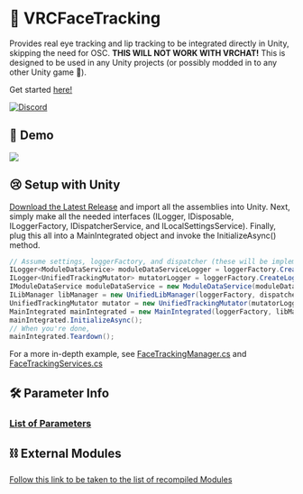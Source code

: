 # 👀 VRCFaceTracking

Provides real eye tracking and lip tracking to be integrated directly in Unity, skipping the need for OSC. **THIS WILL NOT WORK WITH VRCHAT!** This is designed to be used in any Unity projects (or possibly modded in to any other Unity game 👀).

Get started [here!](https://docs.vrcft.io/docs/intro/getting-started)

[![Discord](https://discord.com/api/guilds/849300336128032789/widget.png)](https://discord.gg/Fh4FNehzKn)

## 🎥 Demo

[![](https://i.imgur.com/iQkw12C.jpg)](https://youtu.be/ZTVnh8aaf9U)

## 😢 Setup with Unity

[Download the Latest Release](https://github.com/TigersUniverse/VRCFaceTracking/releases/latest) and import all the assemblies into Unity. Next, simply make all the needed interfaces (ILogger, IDisposable, ILoggerFactory, IDispatcherService, and ILocalSettingsService). Finally, plug this all into a MainIntegrated object and invoke the InitializeAsync() method.

```cs
// Assume settings, loggerFactory, and dispatcher (these will be implemented for your needs)
ILogger<ModuleDataService> moduleDataServiceLogger = loggerFactory.CreateLogger<ModuleDataService>();
ILogger<UnifiedTrackingMutator> mutatorLogger = loggerFactory.CreateLogger<UnifiedTrackingMutator>();
IModuleDataService moduleDataService = new ModuleDataService(moduleDataServiceLogger);
ILibManager libManager = new UnifiedLibManager(loggerFactory, dispatcher, moduleDataService);
UnifiedTrackingMutator mutator = new UnifiedTrackingMutator(mutatorLogger, dispatcher, settings);
MainIntegrated mainIntegrated = new MainIntegrated(loggerFactory, libManager, mutator);
mainIntegrated.InitializeAsync();
// When you're done,
mainIntegrated.Teardown();
```

For a more in-depth example, see [FaceTrackingManager.cs](https://github.com/TigersUniverse/Hypernex.Unity/blob/main/Assets/Scripts/ExtendedTracking/FaceTrackingManager.cs) and [FaceTrackingServices.cs](https://github.com/TigersUniverse/Hypernex.Unity/blob/main/Assets/Scripts/ExtendedTracking/FaceTrackingServices.cs)

## 🛠 Parameter Info

### [List of Parameters](https://docs.vrcft.io/docs/tutorial-avatars/tutorial-avatars-extras/parameters/)

## ⛓ External Modules

[Follow this link to be taken to the list of recompiled Modules](https://docs.hypernex.dev/docs/nexadamy/extra/facetracking#modules)
